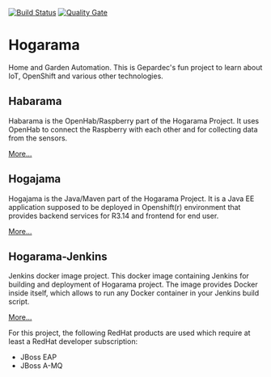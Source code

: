 [![Build Status](https://travis-ci.org/Gepardec/Hogarama.svg?branch=master)](https://travis-ci.org/Gepardec/Hogarama) [![Quality Gate](https://sonarcloud.io/api/badges/gate?key=com.gepardec.hogajama:hogajama)](https://sonarcloud.io/dashboard/index/com.gepardec.hogajama:hogajama)

# Hogarama
Home and Garden Automation.
This is Gepardec's fun project to learn about IoT, OpenShift and various other technologies.

## Habarama
Habarama is the OpenHab/Raspberry part of the Hogarama Project.
It uses OpenHab to connect the Raspberry with each other and for collecting data from the sensors.

[More...](Habarama/README.md)

## Hogajama
Hogajama is the Java/Maven part of the Hogarama Project. It is a Java EE application supposed to be deployed in Openshift(r) environment that provides backend services for R3.14 and frontend for end user.

[More...](Hogajama/README.md)

## Hogarama-Jenkins
Jenkins docker image project. This docker image containing Jenkins for building and deployment of Hogarama project. The image provides Docker inside itself, which allows to run any Docker container in your Jenkins build script.

[More...](Infrastructure/Jenkins/README.md)

For this project, the following RedHat products are used which require at least a RedHat developer subscription:
* JBoss EAP
* JBoss A-MQ
